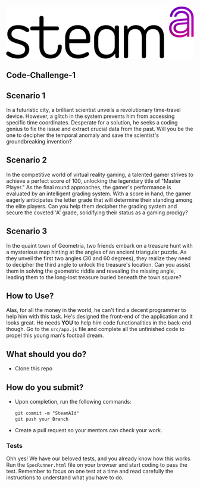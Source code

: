 
![alt text](https://github.com/prasanthsteamA/images/blob/main/SteamA-BlackLogo%202%201.png)

##  Code-Challenge-1

## Scenario 1
In a futuristic city, a brilliant scientist unveils a revolutionary time-travel device. However, a glitch in the system prevents him from accessing specific time coordinates. Desperate for a solution, he seeks a coding genius to fix the issue and extract crucial data from the past. Will you be the one to decipher the temporal anomaly and save the scientist's groundbreaking invention?

## Scenario 2
In the competitive world of virtual reality gaming, a talented gamer strives to achieve a perfect score of 100, unlocking the legendary title of "Master Player." As the final round approaches, the gamer's performance is evaluated by an intelligent grading system. With a score in hand, the gamer eagerly anticipates the letter grade that will determine their standing among the elite players. Can you help them decipher the grading system and secure the coveted 'A' grade, solidifying their status as a gaming prodigy?

## Scenario 3
In the quaint town of Geometria, two friends embark on a treasure hunt with a mysterious map hinting at the angles of an ancient triangular puzzle. As they unveil the first two angles (30 and 60 degrees), they realize they need to decipher the third angle to unlock the treasure's location. Can you assist them in solving the geometric riddle and revealing the missing angle, leading them to the long-lost treasure buried beneath the town square?

## How to Use?
Alas, for all the money in the world, he can't find a decent programmer to help him with this task. He's designed the front-end of the application and it looks great. He needs **YOU** to help him code functionalities in the back-end though. Go to the `src/app.js` file and complete all the unfinished code to propel this young man's football dream.

## What should you do?

- Clone this repo


## How do you submit?

- Upon completion, run the following commands:

  ```
  git commit -m "SteamAId"
  git push your Branch
  ```

- Create a pull request so your mentors can check your work.



### Tests

Ohh yes! We have our beloved tests, and you already know how this works. Run the `SpecRunner.html` file on your browser and start coding to pass the test. Remember to focus on one test at a time and read carefully the instructions to understand what you have to do.
